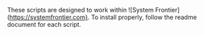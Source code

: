 These scripts are designed to work within ![System Frontier](https://systemfrontier.com}.  To install properly, follow the readme document for each script.
